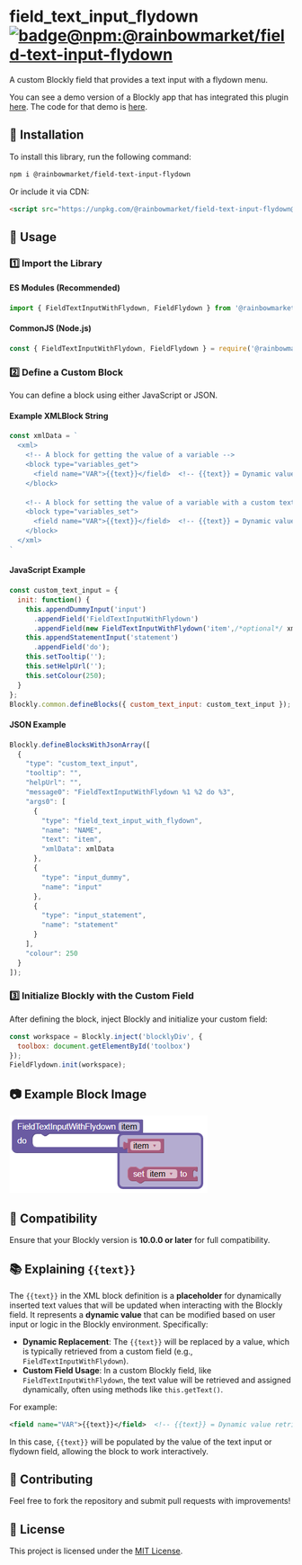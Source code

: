 
# field_text_input_flydown  [![badge@npm:@rainbowmarket/field-text-input-flydown](https://img.shields.io/npm/v/@rainbowmarket/field-text-input-flydown)](https://www.npmjs.com/package/@rainbowmarket/field-text-input-flydown)

A custom Blockly field that provides a text input with a flydown menu.

You can see a demo version of a Blockly app that has integrated this plugin
[here](https://rainbowmarket.github.io/field_text_input_flydown/test/).  The code for that
demo is [here](https://github.com/Rainbowmarket/field_text_input_flydown).

## 🚀 Installation
To install this library, run the following command:
```sh
npm i @rainbowmarket/field-text-input-flydown
```

Or include it via CDN:
```html
<script src="https://unpkg.com/@rainbowmarket/field-text-input-flydown@latest"></script>
```

## 📌 Usage

### 1️⃣ Import the Library

#### ES Modules (Recommended)
```js
import { FieldTextInputWithFlydown, FieldFlydown } from '@rainbowmarket/field_text_input_flydown';
```

#### CommonJS (Node.js)
```js
const { FieldTextInputWithFlydown, FieldFlydown } = require('@rainbowmarket/field_text_input_flydown');
```

### 2️⃣ Define a Custom Block
You can define a block using either JavaScript or JSON.

#### Example XMLBlock String

```js
const xmlData = `
  <xml>
    <!-- A block for getting the value of a variable -->
    <block type="variables_get">
      <field name="VAR">{{text}}</field>  <!-- {{text}} = Dynamic value retrieved from the field -->
    </block>

    <!-- A block for setting the value of a variable with a custom text input flydown -->
    <block type="variables_set">
      <field name="VAR">{{text}}</field>  <!-- {{text}} = Dynamic value retrieved from the field -->
    </block>
  </xml>
`
```

#### JavaScript Example
```js
const custom_text_input = {
  init: function() {
    this.appendDummyInput('input')
      .appendField('FieldTextInputWithFlydown')
      .appendField(new FieldTextInputWithFlydown('item',/*optional*/ xmlData), 'TEXT');
    this.appendStatementInput('statement')
      .appendField('do');
    this.setTooltip('');
    this.setHelpUrl('');
    this.setColour(250);
  }
};
Blockly.common.defineBlocks({ custom_text_input: custom_text_input });
```

#### JSON Example
```js
Blockly.defineBlocksWithJsonArray([
  {
    "type": "custom_text_input",
    "tooltip": "",
    "helpUrl": "",
    "message0": "FieldTextInputWithFlydown %1 %2 do %3",
    "args0": [
      {
        "type": "field_text_input_with_flydown",
        "name": "NAME",
        "text": "item",
        "xmlData": xmlData
      },
      {
        "type": "input_dummy",
        "name": "input"
      },
      {
        "type": "input_statement",
        "name": "statement"
      }
    ],
    "colour": 250
  }
]);
```

### 3️⃣ Initialize Blockly with the Custom Field
After defining the block, inject Blockly and initialize your custom field:
```js
const workspace = Blockly.inject('blocklyDiv', {
  toolbox: document.getElementById('toolbox')
});
FieldFlydown.init(workspace);
```

## 📷 Example Block Image
![Custom Block](readme-media/Custom_Block.png "Block")

## 🔧 Compatibility
Ensure that your Blockly version is **10.0.0 or later** for full compatibility.

## 📚 Explaining `{{text}}`

The `{{text}}` in the XML block definition is a **placeholder** for dynamically inserted text values that will be updated when interacting with the Blockly field. It represents a **dynamic value** that can be modified based on user input or logic in the Blockly environment. Specifically:

- **Dynamic Replacement**: The `{{text}}` will be replaced by a value, which is typically retrieved from a custom field (e.g., `FieldTextInputWithFlydown`).
- **Custom Field Usage**: In a custom Blockly field, like `FieldTextInputWithFlydown`, the text value will be retrieved and assigned dynamically, often using methods like `this.getText()`.

For example:
```xml
<field name="VAR">{{text}}</field>  <!-- {{text}} = Dynamic value retrieved from the field -->
```

In this case, `{{text}}` will be populated by the value of the text input or flydown field, allowing the block to work interactively.

## 🤝 Contributing
Feel free to fork the repository and submit pull requests with improvements!

## 📜 License
This project is licensed under the [MIT License](LICENSE).
